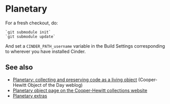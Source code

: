 Planetary
==

For a fresh checkout, do:

	`git submodule init`
	`git submodule update`

And set a `CINDER_PATH_username` variable in the Build Settings corresponding to wherever you have installed Cinder.

See also
--

* [Planetary: collecting and preserving code as a living object](https://www.cooperhewitt.org/object-of-the-day/2013/08/26/planetary-collecting-and-preserving-code-living-object) (Cooper-Hewitt Object of the Day weblog)
* [Planetary object page on the Cooper-Hewitt collections website](http://collection.cooperhewitt.org/objects/35520989/)
* [Planetary extras](https://github.com/cooperhewitt/PlanetaryExtras)
